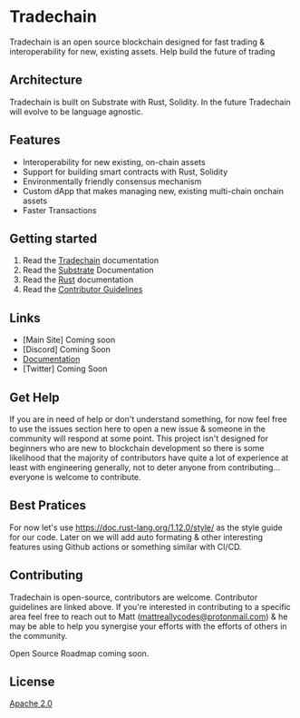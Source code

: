 # Tradechain 

Tradechain is an open source blockchain designed for fast trading & interoperability for new, existing assets. Help build the future of trading

## Architecture

Tradechain is built on Substrate with Rust, Solidity. In the future Tradechain will evolve to be language agnostic. 

## Features 

* Interoperability for new existing, on-chain assets
* Support for building smart contracts with Rust, Solidity
* Environmentally friendly consensus mechanism 
* Custom dApp that makes managing new, existing multi-chain onchain assets
* Faster Transactions

## Getting started

1. Read the [Tradechain](https://mattreallycodes.gitbook.io/tradechain-developer-docs/) documentation 
2. Read the [Substrate](https://docs.substrate.io/) Documentation
3. Read the [Rust](https://paritytech.github.io/substrate/master/sc_service/index.html) documentation
4. Read the [Contributor Guidelines](./CONTRIBUTING.MD)

## Links

* [Main Site] Coming soon
* [Discord] Coming Soon
* [Documentation](https://app.gitbook.com/s/B092CfMJl1avcpO4aqgz/)
* [Twitter] Coming Soon

## Get Help

If you are in need of help or don't understand something, for now feel free to use the issues section here to open a new issue & someone in the community will respond at some point. This project isn't designed for beginners who are new to blockchain development so there is some likelihood that the majority of contributors have quite a lot of experience at least with engineering generally, not to deter anyone from contributing... everyone is welcome to contribute. 

## Best Pratices 
For now let's use https://doc.rust-lang.org/1.12.0/style/ as the style guide for our code. Later on we will add auto formating & other interesting features using Github actions or something similar with CI/CD. 
 
## Contributing 

Tradechain is open-source, contributors are welcome. Contributor guidelines are linked above. If you're interested in contributing to a specific area feel free to reach out to Matt (mattreallycodes@protonmail.com) & he may be able to help you synergise your efforts with the efforts of others in the community.

Open Source Roadmap coming soon. 

## License

[Apache 2.0](./LICENSE)


